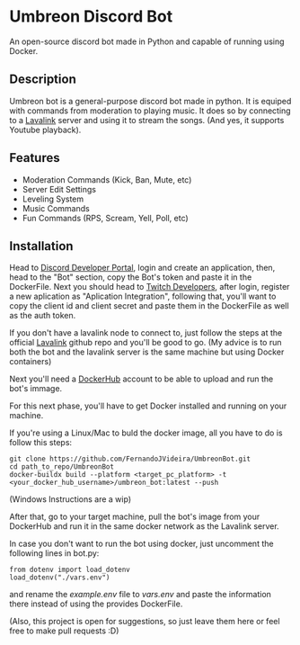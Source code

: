 # Umbreon Discord Bot
An open-source discord bot made in Python and capable of running using Docker.

## Description
Umbreon bot is a general-purpose discord bot made in python. It is equiped with commands from moderation to playing music. It does so by connecting to a [Lavalink](https://github.com/lavalink-devs/Lavalink) server and using it to stream the songs. (And yes, it supports Youtube playback).

## Features

- Moderation Commands (Kick, Ban, Mute, etc)
- Server Edit Settings
- Leveling System
- Music Commands
- Fun Commands (RPS, Scream, Yell, Poll, etc)

## Installation
Head to [Discord Developer Portal](https://discord.com/developers/applications), login and create an application, then, head to the "Bot" section, copy the Bot's token and paste it in the DockerFile. Next you should head to [Twitch Developers](https://dev.twitch.tv/login), after login, register a new aplication as "Aplication Integration", following that, you'll want to copy the client id and client secret and paste them in the DockerFile as well as the auth token.

If you don't have a lavalink node to connect to, just follow the steps at the official [Lavalink](https://github.com/lavalink-devs/Lavalink) github repo and you'll be good to go. (My advice is to run both the bot and the lavalink server is the same machine but using Docker containers)

Next you'll need a [DockerHub](https://hub.docker.com) account to be able to upload and run the bot's immage.

For this next phase, you'll have to get Docker installed and running on your machine.

If you're using a Linux/Mac to buld the docker image, all you have to do is follow this steps:

```
git clone https://github.com/FernandoJVideira/UmbreonBot.git
cd path_to_repo/UmbreonBot
docker-buildx build --platform <target_pc_platform> -t <your_docker_hub_username>/umbreon_bot:latest --push
```
(Windows Instructions are a wip)

After that, go to your target machine, pull the bot's image from your DockerHub and run it in the same docker network as the Lavalink server.

In case you don't want to run the bot using docker, just uncomment the following lines in bot.py:

```
from dotenv import load_dotenv
load_dotenv("./vars.env")
```

and rename the _example.env_ file to _vars.env_ and paste the information there instead of using the provides DockerFile.

(Also, this project is open for suggestions, so just leave them here or feel free to make pull requests :D)